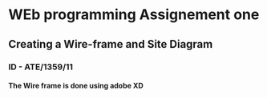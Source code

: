# WEb programming Assignement one 
## Creating a Wire-frame and Site Diagram

### ID - ATE/1359/11
#### The Wire frame is done using adobe XD 

